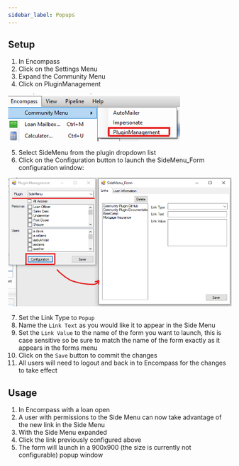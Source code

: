 ```yaml
---
sidebar_label: Popups
---
```


## Setup

1. In Encompass
2. Click on the Settings Menu
3. Expand the Community Menu
4. Click on PluginManagement

![Community Plugin Menu](/img/CommunityPluginMenu.png)

5. Select SideMenu from the plugin dropdown list
6. Click on the Configuration button to launch the SideMenu_Form configuration window:

![Side Menu Configuration Menu](/img/SideMenu/SideMenuConfiguration.png)

7. Set the Link Type to `Popup`
8. Name the `Link Text` as you would like it to appear in the Side Menu
9. Set the `Link Value` to the name of the form you want to launch, this is case sensitive so be sure to match the name of the form exactly as it appears in the forms menu
10. Click on the `Save` button to commit the changes
11. All users will need to logout and back in to Encompass for the changes to take effect

## Usage

1. In Encompass with a loan open
2. A user with permissions to the Side Menu can now take advantage of the new link in the Side Menu
3. With the Side Menu expanded
4. Click the link previously configured above
5. The form will launch in a 900x900 (the size is currently not configurable) popup window
